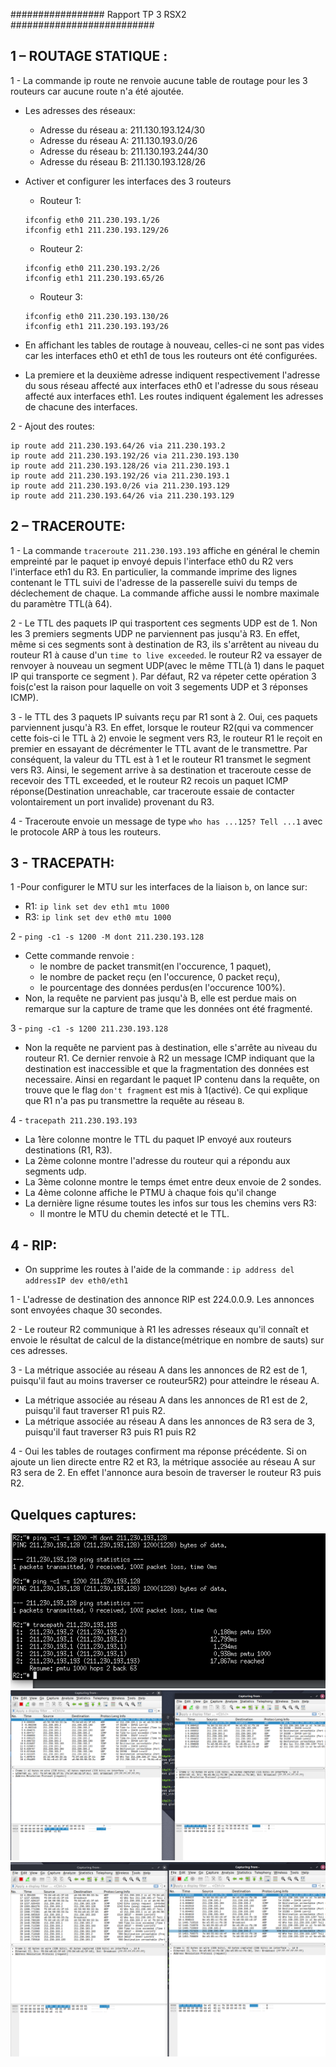 ################# Rapport TP 3 RSX2 ##########################


**1 – ROUTAGE STATIQUE :**
--------------------------

1 - La commande ip route ne renvoie aucune table de routage pour les 3 routeurs car aucune route n'a été ajoutée.

  -  Les adresses des réseaux:
      - Adresse du réseau a: 211.130.193.124/30
      - Adresse du réseau A: 211.130.193.0/26  
      - Adresse du réseau b: 211.130.193.244/30
      - Adresse du réseau B: 211.130.193.128/26

  - Activer et configurer les interfaces des 3 routeurs
    - Routeur 1:
    ```
    ifconfig eth0 211.230.193.1/26
    ifconfig eth1 211.230.193.129/26
    ```
    - Routeur 2:
    ```
    ifconfig eth0 211.230.193.2/26
    ifconfig eth1 211.230.193.65/26
    ```
    - Routeur 3:
    ```
    ifconfig eth0 211.230.193.130/26
    ifconfig eth1 211.230.193.193/26
    ```
- En affichant les tables de routage à nouveau, celles-ci ne sont pas vides car les interfaces eth0 et eth1 de tous les routeurs ont été configurées.

- La premiere et la deuxième adresse indiquent respectivement  l'adresse du sous réseau affecté aux interfaces eth0 et l'adresse du sous réseau affecté aux interfaces eth1. Les routes indiquent également les adresses de chacune des interfaces.

2 - Ajout des routes:
```
ip route add 211.230.193.64/26 via 211.230.193.2
ip route add 211.230.193.192/26 via 211.230.193.130
ip route add 211.230.193.128/26 via 211.230.193.1
ip route add 211.230.193.192/26 via 211.230.193.1
ip route add 211.230.193.0/26 via 211.230.193.129
ip route add 211.230.193.64/26 via 211.230.193.129
```

**2 – TRACEROUTE:**
-------------------

1 - La commande `traceroute 211.230.193.193` affiche en général le chemin empreinté par le paquet ip envoyé depuis l'interface eth0 du R2 vers l'interface eth1 du R3. En particulier, la commande imprime des lignes contenant le TTL suivi de l'adresse de la passerelle suivi du temps de déclechement de chaque. La commande affiche aussi le nombre maximale du paramètre TTL(à 64).

2 - Le TTL des paquets IP qui trasportent ces segments UDP est de 1. Non les 3 premiers segments UDP ne parviennent pas jusqu'à R3. En effet, même si ces segments sont à destination de R3, ils s'arrêtent au niveau du routeur R1 à cause d'un `time to live exceeded`. le routeur R2 va essayer de renvoyer à nouveau un segment UDP(avec le même TTL(à 1) dans le paquet IP qui transporte ce segment ). Par défaut, R2 va répeter cette opération 3 fois(c'est la raison pour laquelle on voit 3 segements UDP et 3 réponses ICMP).

3 - le TTL des 3 paquets IP suivants reçu par R1 sont à 2. Oui, ces paquets parviennent jusqu'à R3. En effet, lorsque le routeur R2(qui va commencer cette fois-ci le TTL à 2) envoie le segment vers R3, le routeur R1 le reçoit en premier en essayant de décrémenter le TTL avant de le transmettre. Par conséquent, la valeur du TTL est à 1 et le routeur R1 transmet le segment vers R3. Ainsi, le segement arrive à sa destination et traceroute cesse de recevoir des TTL exceeded, et le routeur R2 recois un paquet ICMP réponse(Destination unreachable, car traceroute essaie de contacter volontairement un port invalide) provenant du R3.

4 - Traceroute envoie un message de type `who has ...125? Tell ...1` avec le protocole ARP à tous les routeurs.

**3 - TRACEPATH:**
------------------

1 -Pour configurer le MTU sur les interfaces de la liaison `b`, on lance sur:
- R1: `ip link set dev eth1 mtu 1000`
- R3: `ip link set dev eth0 mtu 1000`

2 - `ping -c1 -s 1200 -M dont 211.230.193.128`
- Cette commande renvoie :
    - le nombre de packet transmit(en l'occurence, 1 paquet),
    - le nombre de packet reçu (en l'occurence, 0 packet reçu),
    - le pourcentage des données perdus(en l'occurence 100%).
- Non, la requête ne parvient pas jusqu'à B, elle est perdue mais on remarque sur la capture de trame que les données ont été fragmenté.

3 - `ping -c1 -s 1200 211.230.193.128`
- Non la requête ne parvient pas à destination, elle s'arrête au niveau du routeur R1. Ce dernier renvoie à R2 un message ICMP indiquant que la destination est inaccessible et que la fragmentation des données est necessaire. Ainsi en regardant le paquet IP contenu dans la requête, on trouve que le flag `don't fragment` est mis à 1(activé). Ce qui explique que R1 n'a pas pu transmettre la requête au réseau `B`.

4 - `tracepath 211.230.193.193`
- La 1ère colonne montre le TTL du paquet IP envoyé aux routeurs destinations (R1, R3).
- La 2ème colonne montre l'adresse du routeur qui a répondu aux segments udp.
- La 3ème colonne montre le temps émet entre deux envoie de 2 sondes.
- La 4ème colonne affiche le PTMU à chaque fois qu'il change
- La dernière ligne résume toutes les infos sur tous les chemins vers R3:
    - Il montre le MTU du chemin detecté et le TTL.

**4 - RIP:**
------------

- On supprime les routes à l'aide de la commande : `ip address del addressIP dev eth0/eth1`

1 - L'adresse de destination des annonce RIP est 224.0.0.9. Les annonces sont envoyées chaque 30 secondes.

2 - Le routeur R2 communique à R1 les adresses réseaux qu'il connaît et envoie le résultat de calcul de la distance(métrique en nombre de sauts) sur ces adresses.

3 - La métrique associée au réseau A dans les annonces de R2 est de 1, puisqu'il faut au moins traverser ce routeur5R2) pour atteindre le réseau A.
  - La métrique associée au réseau A dans les annonces de R1 est de 2, puisqu'il faut traverser R1 puis R2.
  - La métrique associée au réseau A dans les annonces de R3 sera de 3, puisqu'il faut traverser R3 puis R1 puis R2

4 - Oui les tables de routages confirment ma réponse précédente.
Si on ajoute un lien directe entre R2 et R3, la métrique associée au réseau A sur R3 sera de 2. En effet l'annonce aura besoin de traverser le routeur R3 puis R2.

**Quelques captures:**
----------------------

![](tracepath.png)
![](trame.png)
![](trame_tracepath.png)
